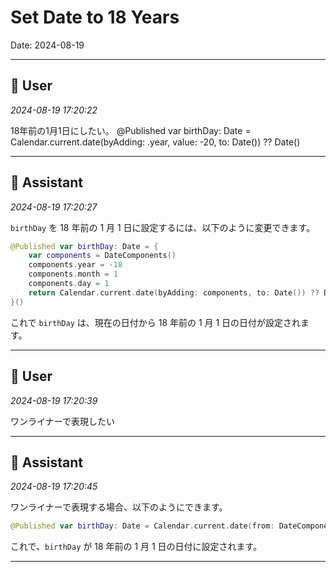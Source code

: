 # Set Date to 18 Years

Date: 2024-08-19

---

## 👤 User
*2024-08-19 17:20:22*

18年前の1月1日にしたい。
@Published var birthDay: Date = Calendar.current.date(byAdding: .year, value: -20, to: Date()) ?? Date()

---

## 🤖 Assistant
*2024-08-19 17:20:27*

`birthDay` を 18 年前の 1 月 1 日に設定するには、以下のように変更できます。

```swift
@Published var birthDay: Date = {
    var components = DateComponents()
    components.year = -18
    components.month = 1
    components.day = 1
    return Calendar.current.date(byAdding: components, to: Date()) ?? Date()
}()
```

これで `birthDay` は、現在の日付から 18 年前の 1 月 1 日の日付が設定されます。

---

## 👤 User
*2024-08-19 17:20:39*

ワンライナーで表現したい

---

## 🤖 Assistant
*2024-08-19 17:20:45*

ワンライナーで表現する場合、以下のようにできます。

```swift
@Published var birthDay: Date = Calendar.current.date(from: DateComponents(year: Calendar.current.component(.year, from: Date()) - 18, month: 1, day: 1)) ?? Date()
```

これで、`birthDay` が 18 年前の 1 月 1 日の日付に設定されます。

---
